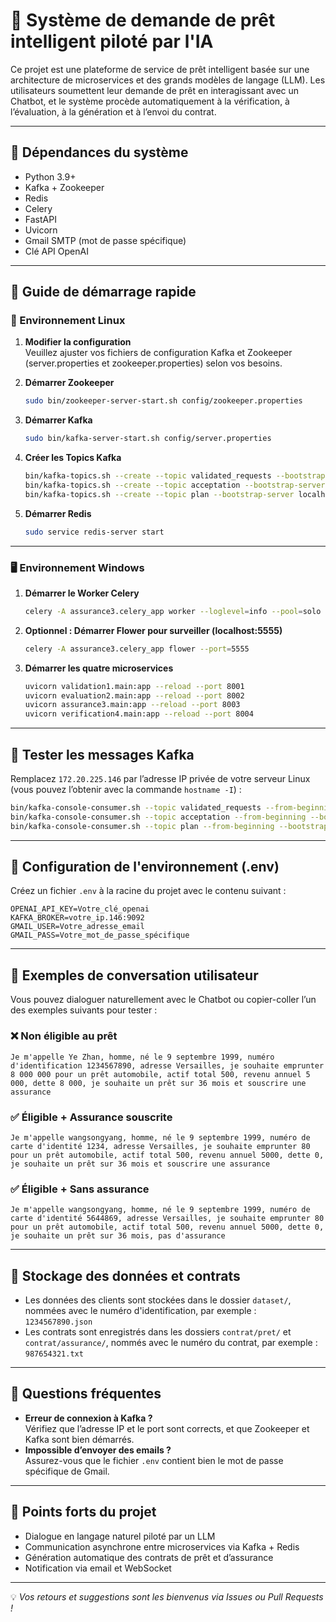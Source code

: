 # 💬 Système de demande de prêt intelligent piloté par l'IA

Ce projet est une plateforme de service de prêt intelligent basée sur une architecture de microservices et des grands modèles de langage (LLM). Les utilisateurs soumettent leur demande de prêt en interagissant avec un Chatbot, et le système procède automatiquement à la vérification, à l’évaluation, à la génération et à l’envoi du contrat.

---

## 🧰 Dépendances du système

- Python 3.9+
- Kafka + Zookeeper
- Redis
- Celery
- FastAPI
- Uvicorn
- Gmail SMTP (mot de passe spécifique)
- Clé API OpenAI

---

## 🚀 Guide de démarrage rapide

### 🔧 Environnement Linux
1. **Modifier la configuration**  
   Veuillez ajuster vos fichiers de configuration Kafka et Zookeeper (server.properties et zookeeper.properties) selon vos besoins.

2. **Démarrer Zookeeper**
   ```bash
   sudo bin/zookeeper-server-start.sh config/zookeeper.properties
   ```

3. **Démarrer Kafka**
   ```bash
   sudo bin/kafka-server-start.sh config/server.properties
   ```

4. **Créer les Topics Kafka**
   ```bash
   bin/kafka-topics.sh --create --topic validated_requests --bootstrap-server localhost:9092
   bin/kafka-topics.sh --create --topic acceptation --bootstrap-server localhost:9092
   bin/kafka-topics.sh --create --topic plan --bootstrap-server localhost:9092
   ```

5. **Démarrer Redis**
   ```bash
   sudo service redis-server start
   ```

---

### 🖥️ Environnement Windows

1. **Démarrer le Worker Celery**
   ```bash
   celery -A assurance3.celery_app worker --loglevel=info --pool=solo
   ```

2. **Optionnel : Démarrer Flower pour surveiller (localhost:5555)**
   ```bash
   celery -A assurance3.celery_app flower --port=5555
   ```

3. **Démarrer les quatre microservices**

   ```bash
   uvicorn validation1.main:app --reload --port 8001
   uvicorn evaluation2.main:app --reload --port 8002
   uvicorn assurance3.main:app --reload --port 8003
   uvicorn verification4.main:app --reload --port 8004
   ```

---

## 🧪 Tester les messages Kafka

Remplacez `172.20.225.146` par l’adresse IP privée de votre serveur Linux (vous pouvez l’obtenir avec la commande `hostname -I`) :

```bash
bin/kafka-console-consumer.sh --topic validated_requests --from-beginning --bootstrap-server 172.20.225.146:9092
bin/kafka-console-consumer.sh --topic acceptation --from-beginning --bootstrap-server 172.20.225.146:9092
bin/kafka-console-consumer.sh --topic plan --from-beginning --bootstrap-server 172.20.225.146:9092
```

---

## 🔑 Configuration de l'environnement (.env)

Créez un fichier `.env` à la racine du projet avec le contenu suivant :

```env
OPENAI_API_KEY=Votre_clé_openai
KAFKA_BROKER=votre_ip.146:9092
GMAIL_USER=Votre_adresse_email
GMAIL_PASS=Votre_mot_de_passe_spécifique
```

---

## 💬 Exemples de conversation utilisateur

Vous pouvez dialoguer naturellement avec le Chatbot ou copier-coller l’un des exemples suivants pour tester :

### ❌ Non éligible au prêt

```text
Je m'appelle Ye Zhan, homme, né le 9 septembre 1999, numéro d'identification 1234567890, adresse Versailles, je souhaite emprunter 8 000 000 pour un prêt automobile, actif total 500, revenu annuel 5 000, dette 8 000, je souhaite un prêt sur 36 mois et souscrire une assurance
```

### ✅ Éligible + Assurance souscrite

```text
Je m'appelle wangsongyang, homme, né le 9 septembre 1999, numéro de carte d'identité 1234, adresse Versailles, je souhaite emprunter 80 pour un prêt automobile, actif total 500, revenu annuel 5000, dette 0, je souhaite un prêt sur 36 mois et souscrire une assurance
```

### ✅ Éligible + Sans assurance

```text
Je m'appelle wangsongyang, homme, né le 9 septembre 1999, numéro de carte d'identité 5644869, adresse Versailles, je souhaite emprunter 80 pour un prêt automobile, actif total 500, revenu annuel 5000, dette 0, je souhaite un prêt sur 36 mois, pas d'assurance
```

---

## 📁 Stockage des données et contrats

- Les données des clients sont stockées dans le dossier `dataset/`, nommées avec le numéro d'identification, par exemple : `1234567890.json`
- Les contrats sont enregistrés dans les dossiers `contrat/pret/` et `contrat/assurance/`, nommés avec le numéro du contrat, par exemple : `987654321.txt`

---

## 🙋 Questions fréquentes

- **Erreur de connexion à Kafka ?**  
  Vérifiez que l’adresse IP et le port sont corrects, et que Zookeeper et Kafka sont bien démarrés.
- **Impossible d’envoyer des emails ?**  
  Assurez-vous que le fichier `.env` contient bien le mot de passe spécifique de Gmail.

---

## 📌 Points forts du projet

- Dialogue en langage naturel piloté par un LLM
- Communication asynchrone entre microservices via Kafka + Redis
- Génération automatique des contrats de prêt et d’assurance
- Notification via email et WebSocket

---

💡 *Vos retours et suggestions sont les bienvenus via Issues ou Pull Requests !*